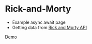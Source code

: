 # Rick-and-Morty 

- Example async await page
- Getting data from [Rick and Morty API](https://rickandmortyapi.com/)

[Demo](https://matejkuchar.github.io/rick-and-morty/)
